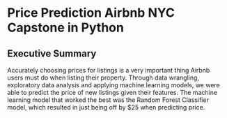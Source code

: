 # Price Prediction Airbnb NYC Capstone in Python
## Executive Summary
Accurately choosing prices for listings is a very important thing Airbnb users must do when listing their property. Through data wrangling, exploratory data analysis and applying machine learning models, we were able to predict the price of new listings given their features. The machine learning model that worked the best was the Random Forest Classifier model, which resulted in just being off by $25 when predicting price.
